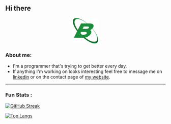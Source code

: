 ## Hi there
<div align="center">
  <a href="https://github.com/bennettbDEV/bennettbDEV">
    <img src="images/logo_single.png" alt="Logo" width="80" height="80">
  </a>
</div>

### About me:
- I'm a programmer that's trying to get better every day.
- If anything I'm working on looks interesting feel free to message me on [linkedin](https://www.linkedin.com/in/bennettbeltran/) or on the contact page of [my website](https://www.bennettbeltran.com/#Contact).

---
### Fun Stats :
[![GitHub Streak](https://streak-stats.demolab.com?user=bennettbDEV&theme=gotham&hide_border=true)](https://git.io/streak-stats)

[![Top Langs](https://github-readme-stats.vercel.app/api/top-langs/?username=bennettbDEV&layout=compact&theme=gotham&hide_border=true)](https://github.com/anuraghazra/github-readme-stats)


